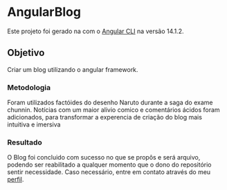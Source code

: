 # AngularBlog

Este projeto foi gerado na com o [Angular CLI](https://github.com/angular/angular-cli) na versão 14.1.2.

## Objetivo

Criar um blog utilizando o angular framework.

### Metodologia

Foram utilizados factóides do desenho Naruto durante a saga do exame chunnin. Notícias com um maior alivio comico e comentários ácidos foram adicionados, para transformar a experencia de criação do blog mais intuitiva e imersiva

### Resultado

O Blog foi concluido com sucesso no que se propôs e será arquivo, podendo ser reabilitado a qualquer momento que o dono do repositório sentir necessidade. Caso necessário, entre em contato através do meu [perfil](https://github.com/HugoCSouza).




